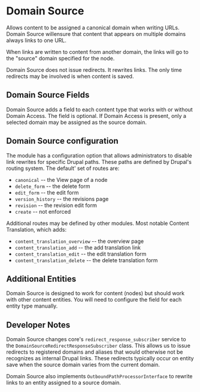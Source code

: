 Domain Source
======

Allows content to be assigned a canonical domain when writing URLs. 
Domain Source willensure that content that appears on multiple 
domains always links to one URL.

When links are written to content from another domain, the links
will go to the "source" domain specified for the node.

Domain Source does not issue redirects. It rewrites links. 
The only time redirects may be involved is when content is saved.

Domain Source Fields
-----

Domain Source adds a field to each content type that works with or 
without Domain Access. The field is optional. If Domain Access is present,
 only a selected domain may be assigned as the source domain.

Domain Source configuration
-----

The module has a configuration option that allows administrators to disable 
link rewrites for specific Drupal paths. These paths are defined by Drupal's
routing system. The default' set of routes are:

* `canonical` -- the View page of a node
* `delete_form` -- the delete form
* `edit_form` -- the edit form
* `version_history` -- the revisions page
* `revision` -- the revision edit form
* `create` -- not enforced

Additional routes may be defined by other modules. Most notable Content 
Translation, which adds:

* `content_translation_overview` -- the overview page
* `content_translation_add` -- the add translation link
* `content_translation_edit` -- the edit translation form
* `content_translation_delete` -- the delete translation form

Additional Entities
-----

Domain Source is designed to work for content (nodes) but should work with 
other content entities. You will need to configure the field for each 
entity type manually.

Developer Notes
-----

Domain Source changes core's `redirect_response_subscriber` service to the
`DomainSourceRedirectResponseSubscriber` class. This allows us to issue 
redirects to registered domains and aliases that would otherwise not be 
recognizes as internal Drupal links. These redirects typically occur on 
entity save when the source domain varies from the current domain.

Domain Source also implements `OutboundPathProcessorInterface` to rewrite 
links to an entity assigned to a source domain.
